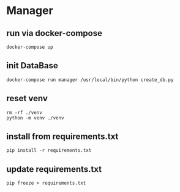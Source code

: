 # Manager 

## run via docker-compose
    docker-compose up
    
## init DataBase
    docker-compose run manager /usr/local/bin/python create_db.py

## reset venv

    rm -rf ./venv
    python -m venv ./venv

## install from requirements.txt
    pip install -r requirements.txt

## update requirements.txt
    pip freeze > requirements.txt

